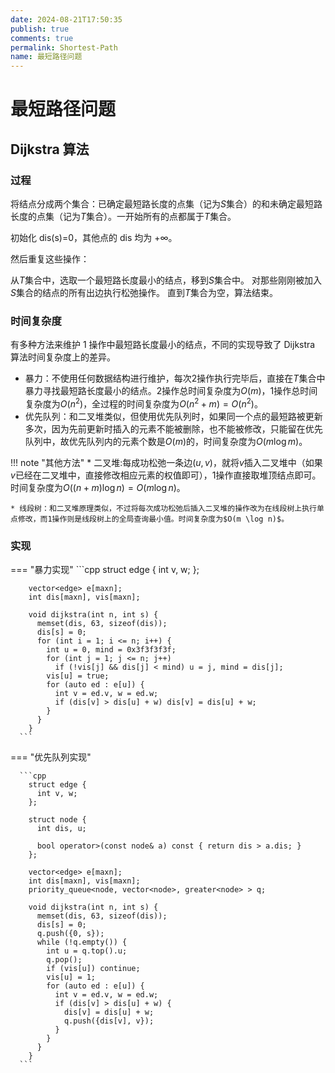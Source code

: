 ```yaml
---
date: 2024-08-21T17:50:35
publish: true
comments: true
permalink: Shortest-Path
name: 最短路径问题
---
```


# 最短路径问题

## Dijkstra 算法

### 过程

将结点分成两个集合：已确定最短路长度的点集（记为$S$集合）的和未确定最短路长度的点集（记为$T$集合）。一开始所有的点都属于$T$集合。

初始化 dis(s)=0，其他点的 dis 均为 $+\infty$。

然后重复这些操作：

从$T$集合中，选取一个最短路长度最小的结点，移到$S$集合中。
对那些刚刚被加入$S$集合的结点的所有出边执行松弛操作。
直到$T$集合为空，算法结束。

### 时间复杂度

有多种方法来维护 1 操作中最短路长度最小的结点，不同的实现导致了 Dijkstra 算法时间复杂度上的差异。

* 暴力：不使用任何数据结构进行维护，每次2操作执行完毕后，直接在$T$集合中暴力寻找最短路长度最小的结点。2操作总时间复杂度为$O(m)$，1操作总时间复杂度为$O(n^2)$，全过程的时间复杂度为$O(n^2 + m) = O(n^2)$。
* 优先队列：和二叉堆类似，但使用优先队列时，如果同一个点的最短路被更新多次，因为先前更新时插入的元素不能被删除，也不能被修改，只能留在优先队列中，故优先队列内的元素个数是$O(m)$的，时间复杂度为$O(m \log m)$。

!!! note "其他方法"
    * 二叉堆:每成功松弛一条边$(u,v)$，就将$v$插入二叉堆中（如果$v$已经在二叉堆中，直接修改相应元素的权值即可），1操作直接取堆顶结点即可。时间复杂度为$O((n+m) \log n) = O(m \log n)$。

    * 线段树：和二叉堆原理类似，不过将每次成功松弛后插入二叉堆的操作改为在线段树上执行单点修改，而1操作则是线段树上的全局查询最小值。时间复杂度为$O(m \log n)$。

### 实现
    
=== "暴力实现" 
      ```cpp 
        struct edge {
          int v, w;
        };

        vector<edge> e[maxn];
        int dis[maxn], vis[maxn];

        void dijkstra(int n, int s) {
          memset(dis, 63, sizeof(dis));
          dis[s] = 0;
          for (int i = 1; i <= n; i++) {
            int u = 0, mind = 0x3f3f3f3f;
            for (int j = 1; j <= n; j++)
              if (!vis[j] && dis[j] < mind) u = j, mind = dis[j];
            vis[u] = true;
            for (auto ed : e[u]) {
              int v = ed.v, w = ed.w;
              if (dis[v] > dis[u] + w) dis[v] = dis[u] + w;
            }
          }
        }
      ```
=== "优先队列实现"
     
      ```cpp
        struct edge {
          int v, w;
        };

        struct node {
          int dis, u;

          bool operator>(const node& a) const { return dis > a.dis; }
        };

        vector<edge> e[maxn];
        int dis[maxn], vis[maxn];
        priority_queue<node, vector<node>, greater<node> > q;

        void dijkstra(int n, int s) {
          memset(dis, 63, sizeof(dis));
          dis[s] = 0;
          q.push({0, s});
          while (!q.empty()) {
            int u = q.top().u;
            q.pop();
            if (vis[u]) continue;
            vis[u] = 1;
            for (auto ed : e[u]) {
              int v = ed.v, w = ed.w;
              if (dis[v] > dis[u] + w) {
                dis[v] = dis[u] + w;
                q.push({dis[v], v});
              }
            }
          }
        }
      ```